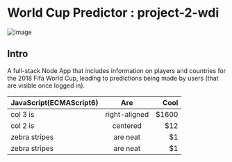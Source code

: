 # World Cup Predictor : project-2-wdi

![image](https://ga-dash.s3.amazonaws.com/production/assets/logo-9f88ae6c9c3871690e33280fcf557f33.png)

## Intro

A full-stack Node App that includes information on players and countries for the 2018 Fifa World Cup, leading to predictions being made by users (that are visible once logged in). 


| JavaScript(ECMAScript6)        | Are           | Cool  |
| ------------- |:-------------:| -----:|
| col 3 is      | right-aligned | $1600 |
| col 2 is      | centered      |   $12 |
| zebra stripes | are neat      |    $1 |
| zebra stripes | are neat      |    $1 |
